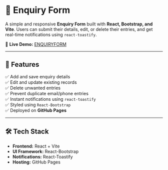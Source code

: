 # 📝 Enquiry Form

A simple and responsive **Enquiry Form** built with **React, Bootstrap, and Vite**. Users can submit their details, edit, or delete their entries, and get real-time notifications using `react-toastify`.  

🔗 **Live Demo:** [ENQUIRYFORM](https://sachinsalahalli.github.io/ENQUIRYFORM/)

---

## 🚀 Features

✅ Add and save enquiry details  
✅ Edit and update existing records  
✅ Delete unwanted entries  
✅ Prevent duplicate email/phone entries  
✅ Instant notifications using `react-toastify`  
✅ Styled using `React-Bootstrap`  
✅ Deployed on **GitHub Pages**  

---

## 🛠 Tech Stack

- **Frontend:** React + Vite
- **UI Framework:** React-Bootstrap
- **Notifications:** React-Toastify
- **Hosting:** GitHub Pages


